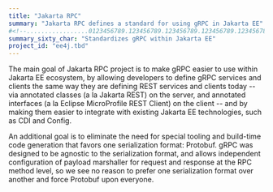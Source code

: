 ```yaml
---
title: "Jakarta RPC"
summary: "Jakarta RPC defines a standard for using gRPC in Jakarta EE"
#<!--.................0123456789.123456789.123456789.123456789.123456789.123456789-->
summary_sixty_char: "Standardizes gRPC within Jakarta EE"
project_id: "ee4j.tbd"
---
```


The main goal of Jakarta RPC project is to make gRPC easier to use within Jakarta EE ecosystem, by allowing developers to define gRPC services and clients the same way they are defining REST services and clients today -- via annotated classes (a la Jakarta REST) on the server, and annotated interfaces (a la Eclipse MicroProfile REST Client) on the client -- and by making them easier to integrate with existing Jakarta EE technologies, such as CDI and Config.

An additional goal is to eliminate the need for special tooling and build-time code generation that favors one serialization format: Protobuf. gRPC was designed to be agnostic to the serialization format, and allows independent configuration of payload marshaller for request and response at the RPC method level, so we see no reason to prefer one serialization format over another and force Protobuf upon everyone.